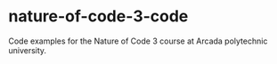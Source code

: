 # nature-of-code-3-code
Code examples for the Nature of Code 3 course at Arcada polytechnic university.

